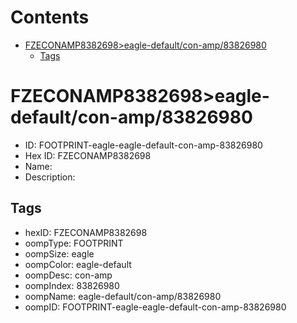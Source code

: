 



Contents
========

* [FZECONAMP8382698>eagle-default/con-amp/83826980](#fzeconamp8382698eagle-defaultcon-amp83826980)
	* [Tags](#tags)

# FZECONAMP8382698>eagle-default/con-amp/83826980

- ID: FOOTPRINT-eagle-eagle-default-con-amp-83826980
- Hex ID: FZECONAMP8382698
- Name: 
- Description: 

## Tags

- hexID: FZECONAMP8382698
- oompType: FOOTPRINT
- oompSize: eagle
- oompColor: eagle-default
- oompDesc: con-amp
- oompIndex: 83826980
- oompName: eagle-default/con-amp/83826980
- oompID: FOOTPRINT-eagle-eagle-default-con-amp-83826980

